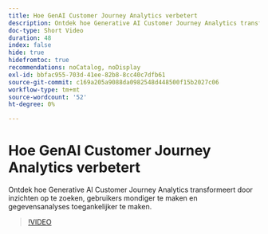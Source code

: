 ```yaml
---
title: Hoe GenAI Customer Journey Analytics verbetert
description: Ontdek hoe Generative AI Customer Journey Analytics transformeert door inzichten op te zoeken, gebruikers mondiger te maken en gegevensanalyses toegankelijker te maken.
doc-type: Short Video
duration: 48
index: false
hide: true
hidefromtoc: true
recommendations: noCatalog, noDisplay
exl-id: bbfac955-703d-41ee-82b8-8cc40c7dfb61
source-git-commit: c169a205a9088da0982548d448500f15b2027c06
workflow-type: tm+mt
source-wordcount: '52'
ht-degree: 0%

---
```


# Hoe GenAI Customer Journey Analytics verbetert

Ontdek hoe Generative AI Customer Journey Analytics transformeert door inzichten op te zoeken, gebruikers mondiger te maken en gegevensanalyses toegankelijker te maken.

<!-- 62_S106_3442453_47_how-genai-enhances-customer-journey-analytics -->
>[!VIDEO](https://video.tv.adobe.com/v/3459998/?learn=on&enablevpops=true&captions=dut)

